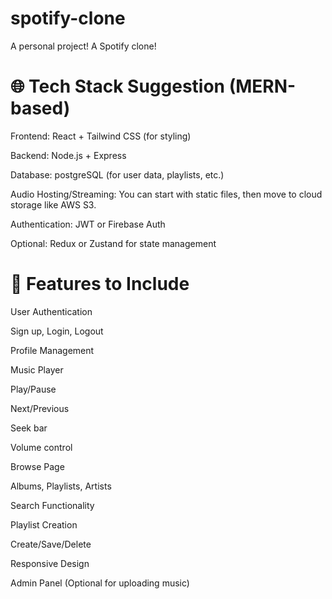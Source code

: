 # spotify-clone
A personal project! A Spotify clone!

# 🌐 Tech Stack Suggestion (MERN-based)
Frontend: React + Tailwind CSS (for styling)

Backend: Node.js + Express

Database: postgreSQL (for user data, playlists, etc.)

Audio Hosting/Streaming: You can start with static files, then move to cloud storage like AWS S3.

Authentication: JWT or Firebase Auth

Optional: Redux or Zustand for state management

# 🧱 Features to Include
User Authentication

Sign up, Login, Logout

Profile Management

Music Player

Play/Pause

Next/Previous

Seek bar

Volume control

Browse Page

Albums, Playlists, Artists

Search Functionality

Playlist Creation

Create/Save/Delete

Responsive Design

Admin Panel (Optional for uploading music)


